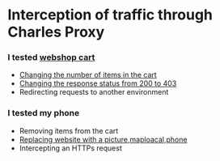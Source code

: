 # Interception of traffic through Charles Proxy
### I tested [webshop cart](http://demowebshop.tricentis.com/cart)
- [Сhanging the number of items in the cart](https://drive.google.com/file/d/1Wcs2-6t-W97QztxmLK5ksz23Bq8sG5jA/view)
- [Changing the response status from 200 to 403](https://drive.google.com/file/d/1CYpP9h1Kb9FumL3GsrUPEZXe99da1xIV/view)
- Redirecting requests to another environment
### I tested my phone 
- Removing items from the cart
- [Replacing website with a picture](https://drive.google.com/file/d/1EgAu9-iF5-DwD9uOrEkXYeo-yY4gY4D7/view),[maploacal,phone](https://drive.google.com/file/d/1t6-JDeokDnr10AxFzCk-pPC7_ohamtb1/view)
- Intercepting an HTTPs request 
